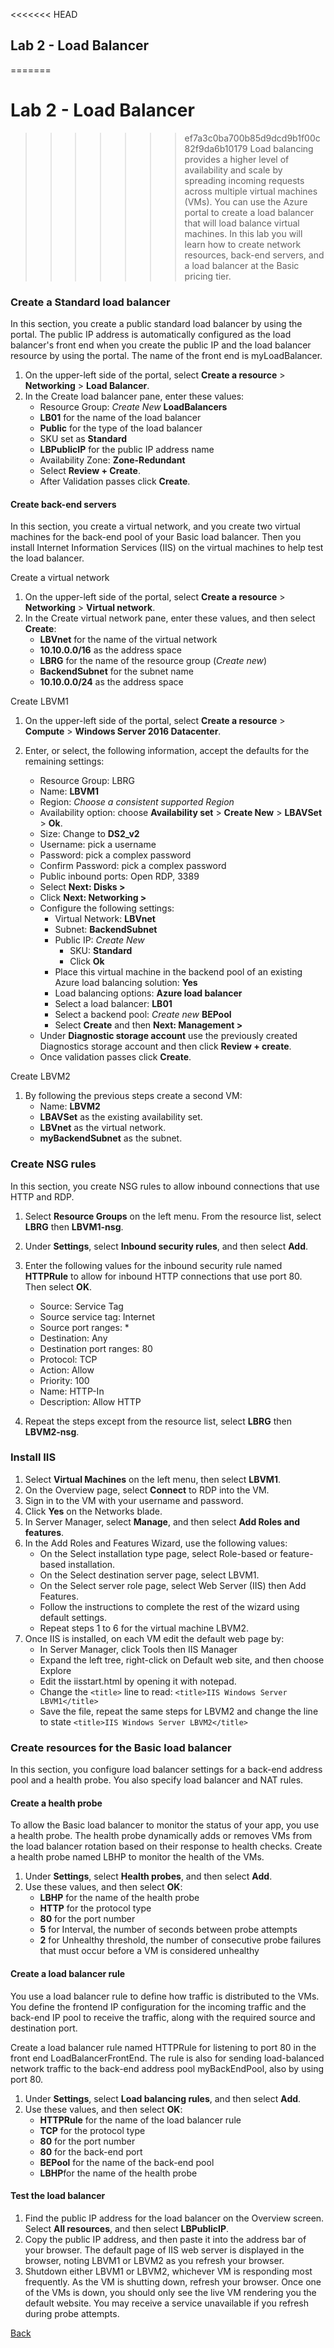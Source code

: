<<<<<<< HEAD
## Lab 2 - Load Balancer
=======
# Lab 2 - Load Balancer
>>>>>>> ef7a3c0ba700b85d9dcd9b1f00c82f9da6b10179
Load balancing provides a higher level of availability and scale by spreading incoming requests across multiple virtual machines (VMs). You can use the Azure portal to create a load balancer that will load balance virtual machines. In this lab you will learn how to create network resources, back-end servers, and a load balancer at the Basic pricing tier.

### Create a Standard load balancer
In this section, you create a public standard load balancer by using the portal. The public IP address is automatically configured as the load balancer's front end when you create the public IP and the load balancer resource by using the portal. The name of the front end is myLoadBalancer.
1.	On the upper-left side of the portal, select **Create a resource** > **Networking** > **Load Balancer**.
2.	In the Create load balancer pane, enter these values:
    * Resource Group: *Create New* **LoadBalancers**
    * **LB01** for the name of the load balancer
    * **Public** for the type of the load balancer
    * SKU set as **Standard**
    * **LBPublicIP** for the public IP address name 
    * Availability Zone: **Zone-Redundant**
    * Select **Review + Create**.
    * After Validation passes click **Create**.

#### Create back-end servers
In this section, you create a virtual network, and you create two virtual machines for the back-end pool of your Basic load balancer. Then you install Internet Information Services (IIS) on the virtual machines to help test the load balancer.

Create a virtual network
1.	On the upper-left side of the portal, select **Create a resource** > **Networking** > **Virtual network**.
2.	In the Create virtual network pane, enter these values, and then select **Create**:
    * **LBVnet** for the name of the virtual network
    * **10.10.0.0/16** as the address space
    * **LBRG** for the name of the resource group (*Create new*)
    * **BackendSubnet** for the subnet name
    * **10.10.0.0/24** as the address space

Create LBVM1
1.	On the upper-left side of the portal, select **Create a resource** > **Compute** > **Windows Server 2016 Datacenter**.
2.	Enter, or select, the following information, accept the defaults for the remaining settings:

    * Resource Group: LBRG
    * Name: **LBVM1**
    * Region: *Choose a consistent supported Region*
    * Availability option: choose **Availability set** > **Create New** > **LBAVSet** > **Ok**.
    * Size: Change to **DS2_v2**
    * Username: pick a username
    * Password: pick a complex password
    * Confirm Password: pick a complex password
    * Public inbound ports: Open RDP, 3389
    * Select **Next: Disks >**
    * Click **Next: Networking >**
    * Configure the following settings: 
        * Virtual Network: **LBVnet**
        * Subnet: **BackendSubnet**
        * Public IP: *Create New*
            * SKU: **Standard**
            * Click **Ok**
        * Place this virtual machine in the backend pool of an existing Azure load balancing solution: **Yes**
        * Load balancing options: **Azure load balancer**
        * Select a load balancer: **LB01**
        * Select a backend pool: *Create new* **BEPool**
        * Select **Create** and then **Next: Management >**
    * Under **Diagnostic storage account** use the previously created Diagnostics storage account and then click  **Review + create**.
    * Once validation passes click **Create**.



Create LBVM2
1.	By following the previous steps create a second VM:
    * Name: **LBVM2**
    * **LBAVSet** as the existing availability set.
    * **LBVnet** as the virtual network.
    * **myBackendSubnet** as the subnet.
 
### Create NSG rules
In this section, you create NSG rules to allow inbound connections that use HTTP and RDP.
1.	Select **Resource Groups** on the left menu. From the resource list, select **LBRG** then **LBVM1-nsg**.
2.	Under **Settings**, select **Inbound security rules**, and then select **Add**.
3.	Enter the following values for the inbound security rule named **HTTPRule** to allow for inbound HTTP connections that use port 80. Then select **OK**.
    * Source: Service Tag
    * Source service tag: Internet
    * Source port ranges: *
    * Destination: Any
    * Destination port ranges: 80
    * Protocol: TCP
    * Action: Allow 
    * Priority: 100
    * Name: HTTP-In
    * Description: Allow HTTP
 
4.	Repeat the steps except from the resource list, select **LBRG** then **LBVM2-nsg**.

### Install IIS
1.	Select **Virtual Machines** on the left menu, then select **LBVM1**. 
2.	On the Overview page, select **Connect** to RDP into the VM.
3.	Sign in to the VM with your username and password.
4.	Click **Yes** on the Networks blade.
5.	In Server Manager, select **Manage**, and then select **Add Roles and features**. 
6.	In the Add Roles and Features Wizard, use the following values:
    * On the Select installation type page, select Role-based or feature-based installation.
    * On the Select destination server page, select LBVM1.
    * On the Select server role page, select Web Server (IIS) then Add Features.
    * Follow the instructions to complete the rest of the wizard using default settings.
    * Repeat steps 1 to 6 for the virtual machine LBVM2.
7.	Once IIS is installed, on each VM edit the default web page by:
    * In Server Manager, click Tools then IIS Manager
    * Expand the left tree, right-click on Default web site, and then choose Explore
    * Edit the iisstart.html by opening it with notepad.
    * Change the `<title>` line to read: `<title>IIS Windows Server LBVM1</title>`
    * Save the file, repeat the same steps for LBVM2 and change the line to state `<title>IIS Windows Server LBVM2</title>`

### Create resources for the Basic load balancer
In this section, you configure load balancer settings for a back-end address pool and a health probe. You also specify load balancer and NAT rules.

#### Create a health probe
To allow the Basic load balancer to monitor the status of your app, you use a health probe. The health probe dynamically adds or removes VMs from the load balancer rotation based on their response to health checks. Create a health probe named LBHP to monitor the health of the VMs.
1.	Under **Settings**, select **Health probes**, and then select **Add**.
2.	Use these values, and then select **OK**:
    * **LBHP** for the name of the health probe
    * **HTTP** for the protocol type
    * **80** for the port number
    * **5** for Interval, the number of seconds between probe attempts
    * **2** for Unhealthy threshold, the number of consecutive probe failures that must occur before a VM is considered unhealthy
 
#### Create a load balancer rule
You use a load balancer rule to define how traffic is distributed to the VMs. You define the frontend IP configuration for the incoming traffic and the back-end IP pool to receive the traffic, along with the required source and destination port.

Create a load balancer rule named HTTPRule for listening to port 80 in the front end LoadBalancerFrontEnd. The rule is also for sending load-balanced network traffic to the back-end address pool myBackEndPool, also by using port 80.
1.	Under **Settings**, select **Load balancing rules**, and then select **Add**.
2.	Use these values, and then select **OK**:
    * **HTTPRule** for the name of the load balancer rule
    * **TCP** for the protocol type
    * **80** for the port number
    * **80** for the back-end port
    * **BEPool** for the name of the back-end pool
    * **LBHP**for the name of the health probe 

#### Test the load balancer
1.	Find the public IP address for the load balancer on the Overview screen. Select **All resources**, and then select **LBPublicIP**.
2.	Copy the public IP address, and then paste it into the address bar of your browser. The default page of IIS web server is displayed in the browser, noting LBVM1 or LBVM2 as you refresh your browser.
3.	Shutdown either LBVM1 or LBVM2, whichever VM is responding most frequently.  As the VM is shutting down, refresh your browser.  Once one of the VMs is down, you should only see the live VM rendering you the default website.  You may receive a service unavailable if you refresh during probe attempts. 


[Back](index.md)